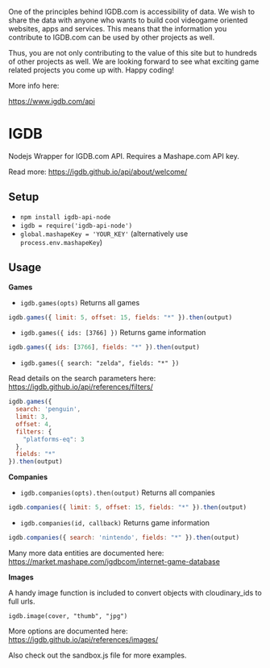 One of the principles behind IGDB.com is accessibility of data. We wish to share the data with anyone who wants to build cool videogame oriented websites, apps and services. This means that the information you contribute to IGDB.com can be used by other projects as well.

Thus, you are not only contributing to the value of this site but to hundreds of other projects as well. We are looking forward to see what exciting game related projects you come up with. Happy coding!

More info here:

https://www.igdb.com/api

IGDB
=

Nodejs Wrapper for IGDB.com API. Requires a Mashape.com API key.

Read more: https://igdb.github.io/api/about/welcome/

Setup
-
* `npm install igdb-api-node`
* `igdb = require('igdb-api-node')`
* `global.mashapeKey = 'YOUR_KEY'` (alternatively use `process.env.mashapeKey`)

Usage
-

**Games**

* `igdb.games(opts)` Returns all games
```javascript
igdb.games({ limit: 5, offset: 15, fields: "*" }).then(output)
```

* `igdb.games({ ids: [3766] })` Returns game information
```javascript
igdb.games({ ids: [3766], fields: "*" }).then(output)
```

* `igdb.games({ search: "zelda", fields: "*" })`

Read details on the search parameters here: https://igdb.github.io/api/references/filters/

```javascript
igdb.games({
  search: 'penguin',
  limit: 3,
  offset: 4,
  filters: {
    "platforms-eq": 3
  },
  fields: "*"
}).then(output)
```

**Companies**

* `igdb.companies(opts).then(output)` Returns all companies
```javascript
igdb.companies({ limit: 5, offset: 15, fields: "*" }).then(output)
```

* `igdb.companies(id, callback)` Returns game information
```javascript
igdb.companies({ search: 'nintendo', fields: "*" }).then(output)
```

Many more data entities are documented here: https://market.mashape.com/igdbcom/internet-game-database

**Images**

A handy image function is included to convert objects with cloudinary_ids to full urls.

```
igdb.image(cover, "thumb", "jpg")
```

More options are documented here: https://igdb.github.io/api/references/images/

Also check out the sandbox.js file for more examples.